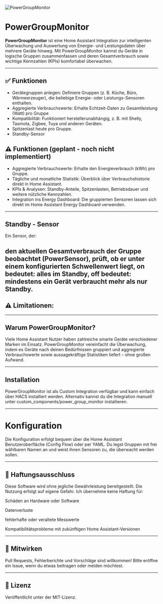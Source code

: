 ![PowerGroupMonitor](images/logo.png)

# PowerGroupMonitor


**PowerGroupMonitor** ist eine Home Assistant Integration zur intelligenten Überwachung und Auswertung von Energie- und Leistungsdaten über mehrere Geräte hinweg. Mit PowerGroupMonitor kannst du Geräte in logische Gruppen zusammenfassen und deren Gesamtverbrauch sowie wichtige Kennzahlen (KPIs) komfortabel überwachen.

---

## ✅ Funktionen

- Gerätegruppen anlegen: Definiere Gruppen (z. B. Küche, Büro, Wärmeerzeuger), die beliebige Energie- oder Leistungs-Sensoren enthalten.
- Aggregierte Verbrauchswerte: Erhalte Echtzeit-Daten zu Gesamtleistung (Watt) pro Gruppe
- Kompatibilität: Funktioniert herstellerunabhängig, z. B. mit Shelly, Tasmota, Zigbee, Tuya und anderen Geräten.
- Spitzenlast heute pro Gruppe.
- Standby-Sensor

## ⚠️  Funktionen (geplant - noch nicht implementiert)

- Aggregierte Verbrauchswerte: Erhalte den Energieverbrauch (kWh) pro Gruppe.
- Tägliche und monatliche Statistik: Überblick über Verbrauchshistorie direkt in Home Assistant.
- KPIs & Analysen: Standby-Anteile, Spitzenlasten, Betriebsdauer und weitere nützliche Kennzahlen.
- Integration ins Energy Dashboard: Die gruppierten Sensoren lassen sich direkt im Home Assistant Energy Dashboard verwenden.

---
## Standby - Sensor

Ein Sensor, der:

den aktuellen Gesamtverbrauch der Gruppe beobachtet (PowerSensor),
prüft, ob er unter einem konfigurierten Schwellenwert liegt,
on bedeutet: alles im Standby,
off bedeutet: mindestens ein Gerät verbraucht mehr als nur Standby.
---

## ⚠️ Limitationen:
 
---

## Warum PowerGroupMonitor?
Viele Home Assistant Nutzer haben zahlreiche smarte Geräte verschiedener Marken im Einsatz. PowerGroupMonitor vereinfacht die Überwachung, indem es Geräte nach deinen Bedürfnissen gruppiert und aggregierte Verbrauchswerte sowie aussagekräftige Statistiken liefert – ohne großen Aufwand.

---

## Installation
PowerGroupMonitor ist als Custom Integration verfügbar und kann einfach über HACS installiert werden. Alternativ kannst du die Integration manuell unter custom_components/power_group_monitor installieren.

---

# Konfiguration
Die Konfiguration erfolgt bequem über die Home Assistant Benutzeroberfläche (Config Flow) oder per YAML. Du legst Gruppen mit frei wählbaren Namen an und weist ihnen Sensoren zu, die überwacht werden sollen.

---

## 🚫 Haftungsausschluss
Diese Software wird ohne jegliche Gewährleistung bereitgestellt.
Die Nutzung erfolgt auf eigene Gefahr. Ich übernehme keine Haftung für:

Schäden an Hardware oder Software

Datenverluste

fehlerhafte oder veraltete Messwerte

Kompatibilitätsprobleme mit zukünftigen Home Assistant-Versionen

---


## 🙌 Mitwirken
Pull Requests, Fehlerberichte und Vorschläge sind willkommen!
Bitte eröffne ein Issue, wenn du etwas beitragen oder melden möchtest.

---

## 📄 Lizenz
Veröffentlicht unter der MIT-Lizenz.
